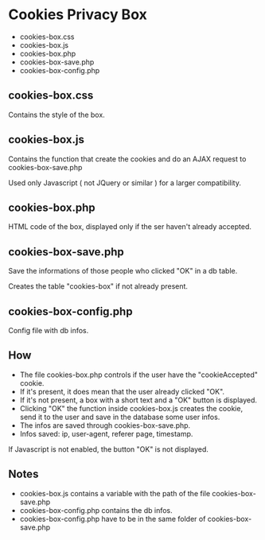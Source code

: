 Cookies Privacy Box
===================

* cookies-box.css
* cookies-box.js
* cookies-box.php
* cookies-box-save.php
* cookies-box-config.php

cookies-box.css
---------------

Contains the style of the box.

cookies-box.js
--------------

Contains the function that create the cookies and do an AJAX request to cookies-box-save.php

Used only Javascript ( not JQuery or similar ) for a larger compatibility.


cookies-box.php
---------------

HTML code of the box, displayed only if the ser haven't already accepted.
	

cookies-box-save.php
--------------------

Save the informations of those people who clicked "OK" in a db table.

Creates the table "cookies-box" if not already present.


cookies-box-config.php
----------------------

Config file with db infos.

How
---

* The file cookies-box.php controls if the user have the "cookieAccepted" cookie.
* If it's present, it does mean that the user already clicked "OK".
* If it's not present, a box with a short text and a "OK" button is displayed.
* Clicking "OK" the function inside cookies-box.js creates the cookie, send it to the user and save in the database some user infos.
* The infos are saved through cookies-box-save.php.
* Infos saved: ip, user-agent, referer page, timestamp.
        
If Javascript is not enabled, the button "OK" is not displayed.



Notes
-----

* cookies-box.js contains a variable with the path of the file cookies-box-save.php
* cookies-box-config.php contains the db infos.
* cookies-box-config.php have to be in the same folder of cookies-box-save.php